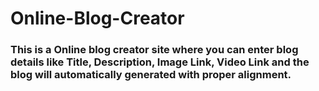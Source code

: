 # Online-Blog-Creator
<h3>This is a Online blog creator site where you can enter blog details like Title, Description, Image Link, Video Link and the blog will automatically generated with proper alignment. </h3>
